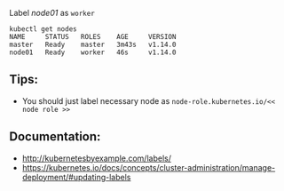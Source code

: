 
Label *node01* as `worker`

```
kubectl get nodes
NAME     STATUS   ROLES    AGE     VERSION
master   Ready    master   3m43s   v1.14.0
node01   Ready    worker   46s     v1.14.0
```


## Tips:
- You should just label necessary node as `node-role.kubernetes.io/<< node role >>`

## Documentation:
- http://kubernetesbyexample.com/labels/
- https://kubernetes.io/docs/concepts/cluster-administration/manage-deployment/#updating-labels
